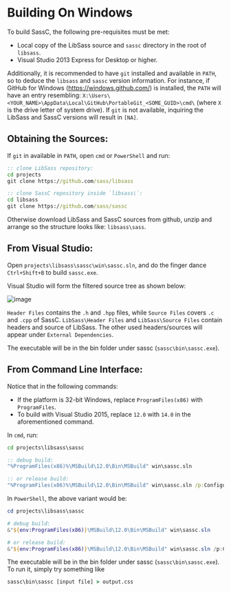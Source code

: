 # Building On Windows

To build SassC, the following pre-requisites must be met:

* Local copy of the LibSass source and `sassc` directory in the root of `libsass`.
* Visual Studio 2013 Express for Desktop or higher.

Additionally, it is recommended to have `git` installed and available in `PATH`, so to deduce the `libsass` and `sassc` version information. For instance, if GitHub for Windows (https://windows.github.com/) is installed, the `PATH` will have an entry resembling: `X:\Users\<YOUR_NAME>\AppData\Local\GitHub\PortableGit_<SOME_GUID>\cmd\` (where `X` is the drive letter of system drive). If `git` is not available, inquiring the LibSass and SassC versions will result in `[NA]`.

## Obtaining the Sources:

If `git` in available in `PATH`, open `cmd` or `PowerShell` and run:

```cmd
:: clone LibSass repository:
cd projects
git clone https://github.com/sass/libsass

:: clone SassC repository inside `libsass\`:
cd libsass
git clone https://github.com/sass/sassc
```

Otherwise download LibSass and SassC sources from github, unzip and arrange so the structure looks like: `libsass\sass`.

## From Visual Studio:
Open `projects\libsass\sassc\win\sassc.sln`, and do the finger dance `Ctrl+Shift+B` to build `sassc.exe`.

Visual Studio will form the filtered source tree as shown below:

![image](https://cloud.githubusercontent.com/assets/3840695/9313507/f4da01f0-452b-11e5-9276-bed0acc06263.png)

`Header Files` contains the `.h` and `.hpp` files, while `Source Files` covers `.c` and `.cpp` of SassC. `LibSass\Header Files` and `LibSass\Source Files` contain headers and source of LibSass. The other used headers/sources will appear under `External Dependencies`. 

The executable will be in the bin folder under sassc (`sassc\bin\sassc.exe`).

## From Command Line Interface:

Notice that in the following commands:

* If the platform is 32-bit Windows, replace `ProgramFiles(x86)` with `ProgramFiles`.
* To build with Visual Studio 2015, replace `12.0` with `14.0` in the aforementioned command.

In `cmd`, run:

```cmd
cd projects\libsass\sassc

:: debug build:
"%ProgramFiles(x86)%\MSBuild\12.0\Bin\MSBuild" win\sassc.sln

:: or release build:
"%ProgramFiles(x86)%\MSBuild\12.0\Bin\MSBuild" win\sassc.sln /p:Configuration=Release
```

In `PowerShell`, the above variant would be:

```powershell
cd projects\libsass\sassc

# debug build:
&"${env:ProgramFiles(x86)}\MSBuild\12.0\Bin\MSBuild" win\sassc.sln

# or release build:
&"${env:ProgramFiles(x86)}\MSBuild\12.0\Bin\MSBuild" win\sassc.sln /p:Configuration=Release
```

The executable will be in the bin folder under sassc (`sassc\bin\sassc.exe`). To run it, simply try something like

```cmd
sassc\bin\sassc [input file] > output.css
```
